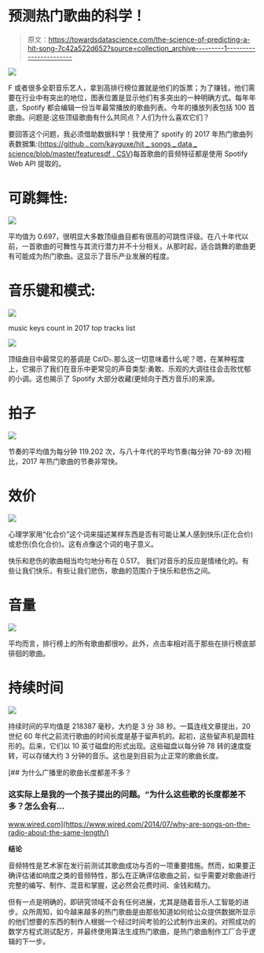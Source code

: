 # 预测热门歌曲的科学！

> 原文：<https://towardsdatascience.com/the-science-of-predicting-a-hit-song-7c42a522d652?source=collection_archive---------1----------------------->

![](img/52bb6bdf021df43be9eec78066363632.png)

F 或者很多全职音乐艺人，拿到高排行榜位置就是他们的饭票；为了赚钱，他们需要在行业中有突出的地位，图表位置是显示他们有多突出的一种明确方式。每年年底，Spotify 都会编辑一份当年最常播放的歌曲列表。今年的播放列表包括 100 首歌曲。问题是:这些顶级歌曲有什么共同点？人们为什么喜欢它们？

要回答这个问题，我必须借助数据科学！我使用了 spotify 的 2017 年热门歌曲列表数据集:([https://github . com/kayguxe/hit _ songs _ data _ science/blob/master/featuresdf . CSV](https://github.com/kayguxe/hit_songs_data_science/blob/master/featuresdf.csv))每首歌曲的音频特征都是使用 Spotify Web API 提取的。

# 可跳舞性:

![](img/13b73fcccc0417cff61c1f1c958cb03e.png)

平均值为 0.697，很明显大多数顶级曲目都有很高的可跳性评级。在八十年代以前，一首歌曲的可舞性与其流行潜力并不十分相关。从那时起，适合跳舞的歌曲更有可能成为热门歌曲。这显示了音乐产业发展的程度。

# 音乐键和模式:

![](img/12389a74290f0287ec4edeaf3eb835f8.png)

music keys count in 2017 top tracks list

![](img/b229b849b7f459ec426769be452d0345.png)

顶级曲目中最常见的基调是 C♯/D♭.那么这一切意味着什么呢？嗯，在某种程度上，它揭示了我们在音乐中更常见的声音类型:勇敢、乐观的大调往往会击败忧郁的小调。这也揭示了 Spotify 大部分收藏(更倾向于西方音乐)的来源。

# 拍子

![](img/527ccbb91e6bc2f23533697098d1118b.png)

节奏的平均值为每分钟 119.202 次，与八十年代的平均节奏(每分钟 70-89 次)相比，2017 年热门歌曲的节奏非常快。

# 效价

![](img/306dd1edd715210dd82c2d4ef7b5d5c5.png)

心理学家用“化合价”这个词来描述某样东西是否有可能让某人感到快乐(正化合价)或悲伤(负化合价)。这有点像这个词的电子意义。

快乐和悲伤的歌曲相当均匀地分布在 0.517。
我们对音乐的反应是情绪化的。有些让我们快乐，有些让我们悲伤，歌曲的范围介于快乐和悲伤之间。

# 音量

![](img/267bec48efd984c1fc6405344d0c561d.png)

平均而言，排行榜上的所有歌曲都很吵。此外，点击率相对高于那些在排行榜底部徘徊的歌曲。

# 持续时间

![](img/f33c30c38c7f58dbb082d00016cfca78.png)

持续时间的平均值是 218387 毫秒，大约是 3 分 38 秒。一篇连线文章提出，20 世纪 60 年代之前流行歌曲的时间长度是基于留声机的。起初，这些留声机是圆柱形的。后来，它们以 10 英寸磁盘的形式出现。这些磁盘以每分钟 78 转的速度旋转，可以存储大约 3 分钟的音乐。这也是到目前为止正常的歌曲长度。

[](https://www.wired.com/2014/07/why-are-songs-on-the-radio-about-the-same-length/) [## 为什么广播里的歌曲长度都差不多？

### 这实际上是我的一个孩子提出的问题。“为什么这些歌的长度都差不多？怎么会有…

www.wired.com](https://www.wired.com/2014/07/why-are-songs-on-the-radio-about-the-same-length/) 

**结论**

音频特性是艺术家在发行前测试其歌曲成功与否的一项重要措施。然而，如果要正确评估诸如响度之类的音频特性，那么在正确评估歌曲之前，似乎需要对歌曲进行完整的编写、制作、混音和掌握，这必然会花费时间、金钱和精力。

但有一点是明确的，即研究领域不会有任何进展，尤其是随着音乐人工智能的进步。众所周知，如今越来越多的热门歌曲是由那些知道如何给公众提供数据所显示的他们想要的东西的制作人根据一个经过时间考验的公式制作出来的。对照成功的数学方程式测试配方，并最终使用算法生成热门歌曲，是热门歌曲制作工厂合乎逻辑的下一步。